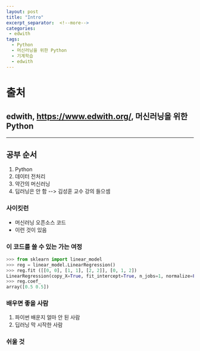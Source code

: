```yaml
---
layout: post
title: "Intro"
excerpt_separator:  <!--more-->
categories:
 - edwith
tags:
  - Python
  - 머신러닝을 위한 Python
  - 기계학습
  - edwith
---
```


# 출처

## edwith, <https://www.edwith.org/>, 머신러닝을 위한 Python

---

<!--more-->

## 공부 순서

1. Python
2. 데이터 전처리
3. 약간의 머신러닝
4. 딥러닝은 안 함 --> 김성훈 교수 강의 들으셈

### 사이킷런

* 머신러닝 오픈소스 코드
* 이런 것이 있음

### 이 코드를 쓸 수 있는 가는 여정

```python
>>> from sklearn import linear_model
>>> reg = linear_model.LinearRegression()
>>> reg.fit ([[0, 0], [1, 1], [2, 2]], [0, 1, 2])
LinearRegression(copy_X=True, fit_intercept=True, n_jobs=1, normalize=False)
>>> reg.coef_
array([0.5 0.5])
```

### 배우면 좋을 사람

1. 파이썬 배운지 얼마 안 된 사람
2. 딥러닝 막 시작한 사람

### 쉬울 것